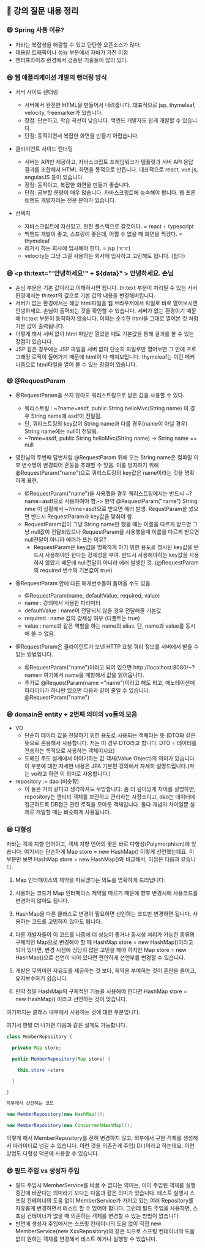 ## :book: 강의 질문 내용 정리

### :smile: Spring 사용 이유?
- 자바는 복잡성을 해결할 수 있고 탄탄한 오픈소스가 많다.
- 대용량 트래픽이나 성능 부분에서 자바가 가진 이점
- 엔터프라이즈 환경에서 검증된 기술들이 많이 있다.

### :smile: 웹 애플리케이션 개발의 랜더링 방식
- 서버 사이드 렌더링
  - 서버에서 완전한 HTML을 만들어서 내려줍니다. 대표적으로 jsp, thymeleaf, velocity, freemarker가 있습니다.
  - 장점: 단순하고, 학습 곡선이 낮습니다. 백엔드 개발자도 쉽게 개발할 수 있습니다.
  - 단점: 동적이면서 복잡한 화면을 만들기 어렵습니다.

- 클라이언트 사이드 렌더링
  - 서버는 API만 제공하고, 자바스크립트 프레임워크가 템플릿과 서버 API 응답 결과를 조합해서 HTML 화면을 동적으로 만듭니다. 대표적으로 react, vue.js, angularJS 등이 있습니다.
  - 장점: 동적이고, 복잡한 화면을 만들기 좋습니다.
  - 단점: 공부할 분량이 매우 많습니다. 자바스크립트에 능숙해야 합니다. 웹 프론트엔드 개발자라는 전문 분야가 있습니다.

- 선택지
  - 자바스크립트에 자신있고, 완전 풀스택으로 갈것이다. = react + typescript
  - 백엔드 개발이 좋고, 스프링이 좋은데, 어쩔 수 없을 때 화면을 찍겠다. = thymeleaf
  - 레거시 하는 회사에 입사해야 한다. = jsp (ㅠㅠ)
  - velocity는 그냥 그걸 사용하는 회사에 입사하고 고민해도 됩니다. (쉽다)
  
### :smile: <p th:text="'안녕하세요'" + ${data}" > 안녕하세요. 손님</p>
-  손님 부분은 기본 값이라고 이해하시면 됩니다. th:text 부분이 처리될 수 있는 서버 환경에서는 th:text의 값으로 기본 값의 내용을 변경해버립니다.
- 서버가 없는 환경에서는 해당 html파일을 웹 브라우저에서 파일로 바로 열어보시면 안녕하세요. 손님이 출력되는 것을 확인할 수 있습니다. 서버가 없는 환경이기 때문에 ht:text 부분이 동작하지 않습니다. 이때는 순수한 html을 그대로 열어본 것 처럼 기본 값이 출력됩니다.
- 이렇게 해서 서버 없이 html 파일만 열었을 때도 기본값을 통해 결과를 볼 수 있는 장점이 있습니다.
- JSP 같은 경우에는 JSP 파일을 서버 없이 단순히 파일로만 열어보면 그 안에 프로그래밍 로직이 들어가기 때문에 html이 다 깨져보입니다. thymeleaf는 이런 메커니즘으로 html파일을 열어 볼 수 있는 장점이 있습니다.

### :smile: @RequestParam

- @RequestParam을 쓰지 않아도 쿼리스트링으로 받은 값을 사용할 수 있다.
  - 쿼리스트링 : ~?name=asdf,   public String helloMvc(String name)  이 경우 String name에 asdf이 전달됨.
  - 단, 쿼리스트링의 key값이 String name과 다를 경우(name이 아닐 경우) String name에는 null이 전달됨.
  - ~?nme=asdf,  public String helloMvc(String name) -> String name == null

- 영한님의 두번째 답변처럼 @RequestParam 뒤에 오는 String name은 컴파일 이후 변수명이 변경되어 혼동을 초래할 수 있음. 이를 방지하기 위해 @RequestParam("name")으로 쿼리스트링의 key값은 name이라는 것을 명확하게 표현.
  - @RequestParam("name")을 사용했을 경우 쿼리스트링에서는 반드시 ~?name=asdf으로 사용하여야 함.-> 만약 @RequestParam("name") String nme 이 상황에서 ~?nme=asdf으로 받으면 에러 발생. RequstParam을 썼으면 반드시 RequestParam과 key값을 맞춰야 함.
  - RequestParam없이 그냥 String name만 했을 때는 이름을 다르게 받으면 그냥 null값이 전달되었으나 RequestParam을 사용했을때 이름을 다르게 받으면 null전달이 아니라 에러가 뜨는 이유?
    - RequestParam은 key값을 명확하게 하기 위한 용도로 명시된 key값을 반드시 사용해야만 한다는 강제성을 부여. 반드시 사용해야하는 key값을 사용하지 않았기 때문에 null전달이 아니라 에러 발생한 것. (@RequestParam의 required 변수의 기본값이 true)

- @RequestParam 안에 다른 매개변수들이 들어올 수도 있음. 
  - @RequestParam(name, defaultValue, required, value)
  - name : 강의에서 사용한 파라미터
  - defaultValue : name이 전달되지 않을 경우 전달해줄 기본값
  - required : name 값의 강제성 여부 (디폴트는 true)
  - value : name과 같은 역할을 하는 name의 alias. 단, name과 value를 동시에 쓸 수 없음. 

- @RequestParam은 클라이언트가 보낸 HTTP 요청 쿼리 정보를 서버에서 받을 수 있는 방법입니다.
  - @RequestParam("name")이라고 되어 있으면 http://localhost:8080/~?name= 여기에서 name을 매칭해서 값을 읽어옵니다.
  - 추가로 @RequestParam(name ="name")이라고 해도 되고, 애노테이션에 파라미터가 하나만 있으면 다음과 같이 줄일 수 있습니다. @RequestParam("name")
  
### :smile:  domain은 entity + 2번째 의미의 vo들의 모음

- VO
  - 단순히 데이터 값을 전달하기 위한 용도로 사용되는 객체라는 뜻 (DTO와 같은 뜻으로 혼용해서 사용합니다. 저는 이 경우 DTO라고 합니다. DTO = 데이터를 전송하는 목적으로 사용하는 객체이지요)
  - 도메인 주도 설계에서 이야기하는 값 객체(Value Object)의 의미가 있습니다. 이 부분에 대한 자세한 내용은 JPA 기본편 강의에서 자세히 설명드립니다.(저는 vo라고 하면 이 의미로 사용합니다.)
- repository := dao (비슷함)
  - 이 둘은 거의 같다고 생각하셔도 무방합니다. 좀 더 깊이있게 차이를 설명하면, repository는 엔티티 객체를 보관하고 관리하는 저장소이고, dao는 데이터에 접근하도록 DB접근 관련 로직을 모아둔 객체입니다. 둘다 개념의 차이일뿐 실제로 개발할 때는 비슷하게 사용됩니다.
  
### :smile: 다형성

자바는 객체 지향 언어이고, 객체 지향 언어의 꽃은 바로 다형성(Polymorphism)에 있습니다.
여기서는 단순하게 Map store = new HashMap() 이렇게 선언했는데요.
이 부분만 보면 HashMap store = new HashMap()와 비교해서, 이점은 다음과 같습니다.

1. Map 인터페이스의 제약을 따르겠다는 의도를 명확하게 드러냅니다.

2. 사용하는 코드가 Map 인터페이스 제약을 따르기 때문에 향후 변경시에 사용코드를 변경하지 않아도 됩니다.

3. HashMap을 다른 클래스로 변경이 필요하면 선언하는 코드만 변경하면 됩니다. 사용하는 코드를 고민하지 않아도 됩니다.

4. 다른 개발자들이 이 코드를 나중에 더 성능이 좋거나 동시성 처리가 가능한 종류의 구체적인 Map으로 변경해야 할 때 HashMap store = new HashMap()이라고 되어 있다면, 변경 시점에 상당히 많은 고민을 해야 하지만 Map store = new HashMap()으로 선언이 되어 있다면 편안하게 선언부를 변경할 수 있습니다.

5. 개발은 무의미한 자유도를 제공하는 것 보다, 제약을 부여하는 것이 혼란을 줄이고, 유지보수하기 쉽습니다.

6. 만약 정말 HashMap의 구체적인 기능을 사용해야 한다면 HashMap store = new HashMap() 이라고 선언하는 것이 맞습니다.

여기까지는 클래스 내부에서 사용하는 것에 대한 부분입니다.

여기서 한발 더 나가면 다음과 같은 설계도 가능합니다.

```java
class MemberRepository {

  private Map store;

  public MemberRepository(Map store) {

    this.store =store

  }

}

외부에서 선언하는 코드

new MemberRepository(new HashMap());

new MemberRepository(new ConcurrentHashMap());
```

이렇게 해서 MemberRepository를 전혀 변경하지 않고, 외부에서 구현 객체를 생성해서 파라미터로 넘길 수 있습니다. 이런 것을 의존관계 주입( DI )이라고 하는데요. 이런 방법도 다형성 덕분에 사용할 수 있습니다.

### :smile: 필드 주입 vs 생성자 주입

- 필드 주입시 MemberService를 바꿀 수 없다는 의미는, 이미 주입된 객체를 실행 중간에 바꾼다는 의미라기 보다는 다음과 같은 의미가 있습니다.
테스트 실행시 스프링 컨테이너의 도움 없이 MemberService가 가지고 있는 여러 Repository를 자유롭게 변경하면서 테스트 할 수 있어야 합니다. 그런데 필드 주입을 사용하면, 스프링 컨테이너가 없을 때 의존하는 객체를 변경할 수 있는 방법이 없습니다.
- 반면에 생성자 주입에서는 스프링 컨테이너의 도움 없이 직접 new MemberService(new XxxRepository)와 같은 식으로 스프링 컨테이너의 도움 없이 원하는 객체를 변경해서 테스트 하거나 실행할 수 있습니다.



